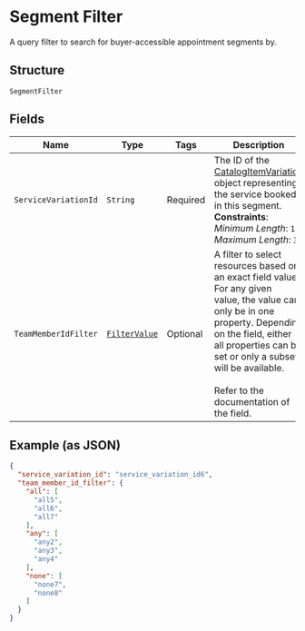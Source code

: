 
# Segment Filter

A query filter to search for buyer-accessible appointment segments by.

## Structure

`SegmentFilter`

## Fields

| Name | Type | Tags | Description | Getter |
|  --- | --- | --- | --- | --- |
| `ServiceVariationId` | `String` | Required | The ID of the [CatalogItemVariation](entity:CatalogItemVariation) object representing the service booked in this segment.<br>**Constraints**: *Minimum Length*: `1`, *Maximum Length*: `36` | String getServiceVariationId() |
| `TeamMemberIdFilter` | [`FilterValue`](../../doc/models/filter-value.md) | Optional | A filter to select resources based on an exact field value. For any given<br>value, the value can only be in one property. Depending on the field, either<br>all properties can be set or only a subset will be available.<br><br>Refer to the documentation of the field. | FilterValue getTeamMemberIdFilter() |

## Example (as JSON)

```json
{
  "service_variation_id": "service_variation_id6",
  "team_member_id_filter": {
    "all": [
      "all5",
      "all6",
      "all7"
    ],
    "any": [
      "any2",
      "any3",
      "any4"
    ],
    "none": [
      "none7",
      "none8"
    ]
  }
}
```

